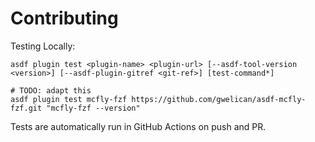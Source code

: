 # Contributing

Testing Locally:

```shell
asdf plugin test <plugin-name> <plugin-url> [--asdf-tool-version <version>] [--asdf-plugin-gitref <git-ref>] [test-command*]

# TODO: adapt this
asdf plugin test mcfly-fzf https://github.com/gwelican/asdf-mcfly-fzf.git "mcfly-fzf --version"
```

Tests are automatically run in GitHub Actions on push and PR.
